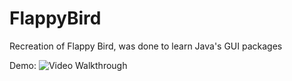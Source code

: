 # FlappyBird

Recreation of Flappy Bird, was done to learn Java's GUI packages

Demo:
<img src='http://i.imgur.com/6C3zBD3.gif' title='Video Walkthrough' width='' alt='Video Walkthrough' />
